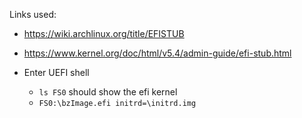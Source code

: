 Links used:

- https://wiki.archlinux.org/title/EFISTUB
- https://www.kernel.org/doc/html/v5.4/admin-guide/efi-stub.html

- Enter UEFI shell

  - `ls FS0` should show the efi kernel
  - `FS0:\bzImage.efi initrd=\initrd.img`
